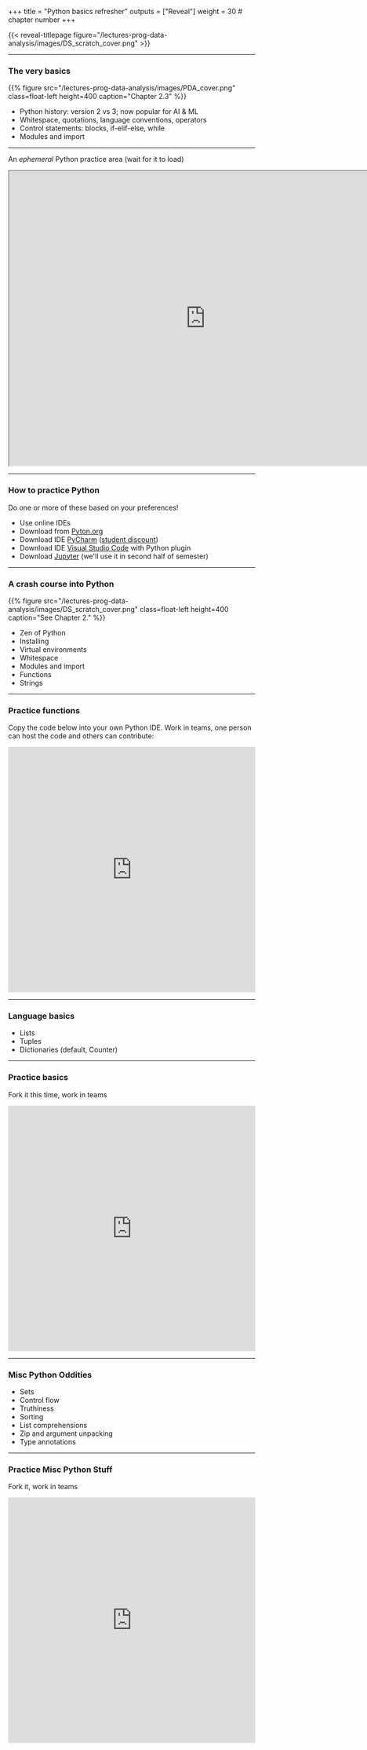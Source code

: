 +++
title = "Python basics refresher"
outputs = ["Reveal"]
weight = 30 # chapter number
+++

{{< reveal-titlepage figure="/lectures-prog-data-analysis/images/DS_scratch_cover.png" >}}
  
---

### The very basics

{{% figure src="/lectures-prog-data-analysis/images/PDA_cover.png" class=float-left height=400
    caption="Chapter 2.3" %}}

- Python history: version 2 vs 3; now popular for AI & ML
- Whitespace, quotations, language conventions, operators
- Control statements: blocks, if-elif-else, while
- Modules and import

---

An *ephemeral* Python practice area (wait for it to load)

<iframe src="https://jupyterlite.github.io/demo/repl/index.html?kernel=python&amp;toolbar=1&amp" width="800px" height="600px"></iframe>

---

### How to practice Python

Do one or more of these based on your preferences!
- Use online IDEs 
- Download from [Pyton.org](https://www.python.org/downloads/)
- Download IDE [PyCharm](https://www.jetbrains.com/pycharm/) ([student discount](https://www.jetbrains.com/community/education/#students/))
- Download IDE [Visual Studio Code](https://code.visualstudio.com/) with Python plugin
- Download [Jupyter](https://jupyter.org/) (we'll use it in second half of semester)

---

### A crash course into Python

{{% figure src="/lectures-prog-data-analysis/images/DS_scratch_cover.png" class=float-left height=400
    caption="See Chapter 2." %}}

- Zen of Python
- Installing 
- Virtual environments
- Whitespace
- Modules and import
- Functions
- Strings

---

### Practice functions

Copy the code below into your own Python IDE. Work in teams,
one person can host the code and others can contribute:

<iframe height="500px" width="100%" src="https://replit.com/@cengique/Python-functions-sp24?lite=true#main.py" scrolling="no" frameborder="no" allowtransparency="true" allowfullscreen="true" sandbox="allow-forms allow-pointer-lock allow-popups allow-same-origin allow-scripts allow-modals"></iframe>

---

### Language basics

- Lists
- Tuples
- Dictionaries (default, Counter)

---

### Practice basics

Fork it this time, work in teams

<iframe height="500px" width="100%" src="https://replit.com/@cengique/Python-dict-sp24?lite=true#main.py" scrolling="no" frameborder="no" allowtransparency="true" allowfullscreen="true" sandbox="allow-forms allow-pointer-lock allow-popups allow-same-origin allow-scripts allow-modals"></iframe>

---

### Misc Python Oddities

- Sets
- Control flow
- Truthiness
- Sorting
- List comprehensions
- Zip and argument unpacking
- Type annotations

---

### Practice Misc Python Stuff

Fork it, work in teams

<iframe height="500px" width="100%" src="https://replit.com/@cengique/Python-misc-features-sp23?lite=true#main.py" scrolling="no" frameborder="no" allowtransparency="true" allowfullscreen="true" sandbox="allow-forms allow-pointer-lock allow-popups allow-same-origin allow-scripts allow-modals"></iframe>
